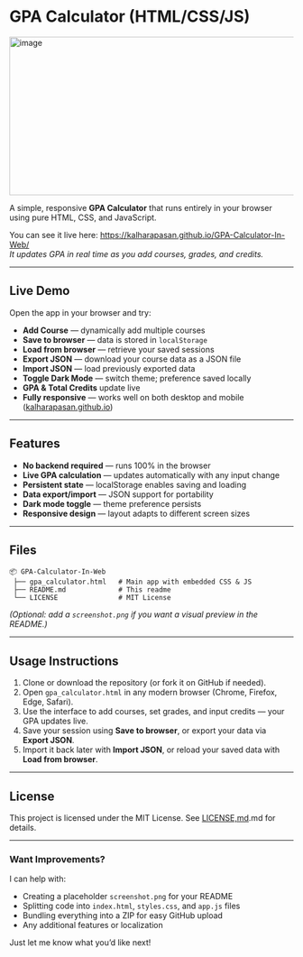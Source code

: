 # GPA Calculator (HTML/CSS/JS)
<img width="894" height="281" alt="image" src="https://github.com/user-attachments/assets/a6f7cd3b-1294-43ad-b91e-a44d75c52354" />

A simple, responsive **GPA Calculator** that runs entirely in your browser using pure HTML, CSS, and JavaScript.

You can see it live here: https://kalharapasan.github.io/GPA-Calculator-In-Web/  
*It updates GPA in real time as you add courses, grades, and credits.*

---

## Live Demo

Open the app in your browser and try:

- **Add Course** — dynamically add multiple courses  
- **Save to browser** — data is stored in `localStorage`  
- **Load from browser** — retrieve your saved sessions  
- **Export JSON** — download your course data as a JSON file  
- **Import JSON** — load previously exported data  
- **Toggle Dark Mode** — switch theme; preference saved locally  
- **GPA & Total Credits** update live  
- **Fully responsive** — works well on both desktop and mobile  
([kalharapasan.github.io](https://kalharapasan.github.io/GPA-Calculator-In-Web/))

---

## Features

- **No backend required** — runs 100% in the browser  
- **Live GPA calculation** — updates automatically with any input change  
- **Persistent state** — localStorage enables saving and loading  
- **Data export/import** — JSON support for portability  
- **Dark mode toggle** — theme preference persists  
- **Responsive design** — layout adapts to different screen sizes

---

## Files

```
📦 GPA-Calculator-In-Web
 ├── gpa_calculator.html   # Main app with embedded CSS & JS
 ├── README.md             # This readme
 └── LICENSE               # MIT License
```

*(Optional: add a `screenshot.png` if you want a visual preview in the README.)*

---

## Usage Instructions

1. Clone or download the repository (or fork it on GitHub if needed).  
2. Open `gpa_calculator.html` in any modern browser (Chrome, Firefox, Edge, Safari).  
3. Use the interface to add courses, set grades, and input credits — your GPA updates live.  
4. Save your session using **Save to browser**, or export your data via **Export JSON**.  
5. Import it back later with **Import JSON**, or reload your saved data with **Load from browser**.

---

## License

This project is licensed under the MIT License. See [LICENSE,md](LICENSE).md for details.

---

### Want Improvements?

I can help with:

- Creating a placeholder `screenshot.png` for your README  
- Splitting code into `index.html`, `styles.css`, and `app.js` files  
- Bundling everything into a ZIP for easy GitHub upload  
- Any additional features or localization

Just let me know what you’d like next!
